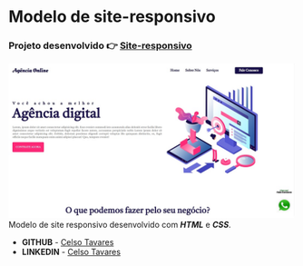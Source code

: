 # Modelo de site-responsivo
### Projeto desenvolvido :point_right: [ Site-responsivo](https://celsotavares.github.io/Site-responsivo/)
![Arquivo](img/siteResponsivo.jpg)
Modelo de site responsivo desenvolvido com ***HTML*** e ***CSS***.  
- **GITHUB** - [Celso Tavares](https://github.com/CelsoTavares) 
- **LINKEDIN** - [Celso Tavares](https://www.linkedin.com/in/celsotavaresjunior/) 
